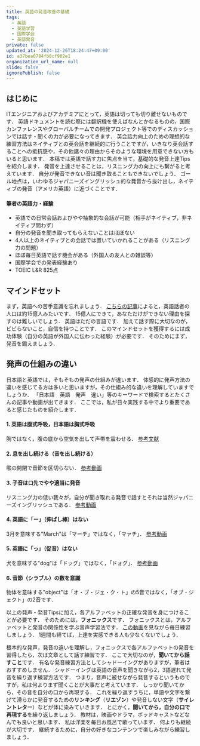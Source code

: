 ```yaml
---
title: 英語の発音改善の基礎
tags:
  - 英語
  - 英語学習
  - 国際学会
  - 英語発音
private: false
updated_at: '2024-12-26T18:24:47+09:00'
id: a37bea0784fb8cf902e1
organization_url_name: null
slide: false
ignorePublish: false
---
```

## はじめに
ITエンジニアおよびアカデミアにとって，英語は切っても切り離せないものです．
英語ドキュメントを読む際には翻訳機を使えばなんとかなるものの，国際カンファレンスやグローバルチームでの開発プロジェクト等でのディスカッションでは話す・聞くの力が必要になってきます．
英会話力向上のための理想的な練習方法はネイティブとの英会話を継続的に行うことですが，いきなり英会話することへの抵抗感や，その他諸々の理由からそのような環境を用意できない方もいると思います．
本稿では英語で話す力に焦点を当て，基礎的な発音上達Tipsを紹介します．
発音を上達させることは，リスニング力の向上にも繋がると考えています．
自分が発音できない音は聞き取ることもできないでしょう．
ゴール地点は，いわゆるジャパニーズイングリッシュ的な発音から抜け出し，ネイティブの発音（アメリカ英語）に近づくことです．

#### 筆者の英語力・経験
- 英語での日常会話およびやや抽象的な会話が可能（相手がネイティブ，非ネイティブ問わず）
- 自分の発音を聞き取ってもらえないことはほぼない
- 4人以上のネイティブとの会話では置いていかれることがある（リスニング力の問題）
- ほぼ毎日英語で話す機会がある（外国人の友人との雑談等）
- 国際学会での発表経験あり
- TOEIC L&R 825点

## マインドセット
まず，英語への苦手意識を忘れましょう．
[こちらの記事](https://www.statista.com/statistics/266808/the-most-spoken-languages-worldwide/)によると，英語話者の人口は約15億人みたいです．
15億人にできて，あなただけができない理由を探すのは難しいでしょう．
英語はただの言語です．
加えて話す際に大切なのが，ビビらないこと，自信を持つことです．
このマインドセットを獲得するには成功体験（自分の英語が外国人に伝わった経験）が必要です．
そのためにまず，発音を鍛えましょう．

## 発声の仕組みの違い
日本語と英語では，そもそもの発声の仕組みが違います．
体感的に発声方法の違いを感じてる方は多いと思いますが，その仕組み的な違いを理解していますでしょうか．
「日本語　英語　発声　違い」等のキーワードで検索するとたくさんの記事や動画が出てきます．
ここでは，私が日々実践する中でより重要であると感じたものを紹介します．

#### 1. 英語は腹式呼吸，日本語は胸式呼吸
胸ではなく，腹の底から空気を出して声帯を震わせる．
[参考文献](https://ndlsearch.ndl.go.jp/books/R000000004-I023628127)

#### 2. 息を出し続ける（音を出し続ける）
喉の開閉で音節を区切らない．
[参考動画](https://youtu.be/cdQN0xTR5aY?si=pMtFcTXsNMGs2gfY)

#### 3. 子音は口先でやや適当に発音
リスニング力の低い我々が，自分が聞き取れる発音で話すとそれは当然ジャパニーズイングリッシュである．
[参考動画](https://youtube.com/shorts/W4ZKex1y0gI?si=vmrxP4n6tDDOrwpY)

#### 4. 英語に「ー」（伸ばし棒）はない
3月を意味する"March"は「マーチ」ではなく，「マァチ」．
[参考動画](https://youtu.be/82sNS3dFRNc?si=yvzI2iBMZBwg0ZPt)

#### 5. 英語に「っ」（促音）はない
犬を意味する"dog"は「ドッグ」ではなく，「ドォグ」．
[参考動画](https://youtu.be/tYJZJUmTdgA?si=a5-zozuAv9BMTKhV)

#### 6. 音節（シラブル）の数を意識
物体を意味する"object"は「オ・ブ・ジェ・ク・ト」の5音ではなく，「オブ・ジェクト」の2音です．

以上の発声・発音Tipsに加え，各アルファベットの正確な発音を身につけることが必要です．
そのためには，**フォニックス**です．
フォニックスとは，アルファベットと発音の関係性を学ぶ音声学習法です．
[この動画](https://youtu.be/eqzUPQ1EgpI?si=GqoD2djheEzrK47H)を見ながら毎日練習しましょう．
1週間も経てば，上達を実感できる人も少なくないでしょう．

根本的な発声，発音の違いを理解し，フォニックスで各アルファベットの発音を習得したら，次は文章として話す練習です．
ここで大切なのが，**聞いてから話すこと**です．
有名な発音練習方法としてシャドーイングがありますが，筆者はおすすめしません．
シャドーイングは英語の音声を聞きながら2，3語遅れて発音を繰り返す練習方法です．
つまり，音声に被せながら発音するというものですが，私は何よりまず聞くことが大事だと考えています．
しっかり聞いてから，その音を自分の口から再現する．
これを繰り返すうちに，単語や文字を繋げて滑らかに発音するための**リンキング**（**リエゾン**）や発音しない文字（**サイレントレター**）などが体に染みていきます．
とにかく，**聞いてから，自分の口で再現する**を繰り返しましょう．
教材は，映画やドラマ，ポッドキャストなどなんでも良いと思います．
私は洋楽を毎日お風呂で歌っています．
何よりも継続が大切です．
継続するために，自分の好きなコンテンツで楽しみながら練習しましょう．
